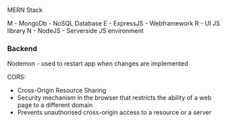 MERN Stack

M - MongoDb - NoSQL Database
E - ExpressJS - Webframework
R - UI JS library
N - NodeJS - Serverside JS environment

 ### Backend
Nodemon - used to restart app when changes are implemented

CORS:
- Cross-Origin Resource Sharing
- Security mechanism in the browser that restricts the ability of a web page to a different domain 
- Prevents unauthorised cross-origin access to a resource or a server